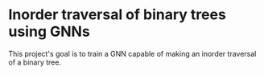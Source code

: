 # Inorder traversal of binary trees using GNNs
This project's goal is to train a GNN capable of making an inorder traversal of a binary tree.